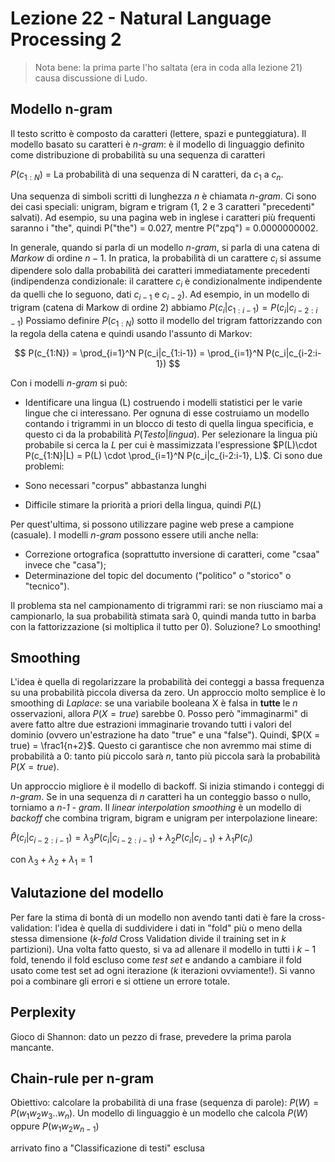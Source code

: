 # Lezione 22 - Natural Language Processing 2

> Nota bene: la prima parte l'ho saltata (era in coda alla lezione 21) causa discussione di Ludo.

## Modello n-gram

Il testo scritto è composto da caratteri (lettere, spazi e punteggiatura). Il modello basato su caratteri è _n-gram_: è il modello di linguaggio definito come distribuzione di probabilità su una sequenza di caratteri

$P(c_{1:N})$ = La probabilità di una sequenza di N caratteri, da $c_1$ a $c_n$.

Una sequenza di simboli scritti di lunghezza $n$ è chiamata _n-gram_. Ci sono dei casi speciali: unigram, bigram e trigram (1, 2 e 3 caratteri "precedenti" salvati). Ad esempio, su una pagina web in inglese i caratteri più frequenti saranno i "the", quindi P("the") = 0.027, mentre P("zpq") = 0.0000000002.

In generale, quando si parla di un modello _n-gram_, si parla di una catena di _Markow_ di ordine $n-1$. In pratica, la probabilità di un carattere $c_i$ si assume dipendere solo dalla probabilità dei caratteri immediatamente precedenti (indipendenza condizionale: il carattere $c_{i}$ è condizionalmente indipendente da quelli che lo seguono, dati $c_{i-1}$ e $c_{i-2}$). Ad esempio, in un modello di trigram (catena di Markow di ordine 2) abbiamo $P(c_i|c_{1:i-1}) = P(c_i|c_{i-2 : i-1})$
Possiamo definire $P(c_{1:N})$ sotto il modello del trigram fattorizzando con la regola della catena e quindi usando l'assunto di Markov:

$$
P(c_{1:N}) = \prod_{i=1}^N P(c_i|c_{1:i-1}) = \prod_{i=1}^N P(c_i|c_{i-2:i-1})
$$

Con i modelli _n-gram_ si può:

- Identificare una lingua (L) costruendo i modelli statistici per le varie lingue che ci interessano. Per ognuna di esse costruiamo un modello contando i trigrammi in un blocco di testo di quella lingua specificia, e questo ci da la probabilità $P(Testo|lingua)$. Per selezionare la lingua più probabile si cerca la $L$ per cui è massimizzata l'espressione $P(L)\cdot P(c_{1:N}|L) = P(L) \cdot \prod_{i=1}^N P(c_i|c_{i-2:i-1}, L)$. Ci sono due problemi:

- Sono necessari "corpus" abbastanza lunghi
- Difficile stimare la priorità a priori della lingua, quindi $P(L)$

Per quest'ultima, si possono utilizzare pagine web prese a campione (casuale). I modelli _n-gram_ possono essere utili anche nella:

- Correzione ortografica (soprattutto inversione di caratteri, come "csaa" invece che "casa");
- Determinazione del topic del documento ("politico" o "storico" o "tecnico").

Il problema sta nel campionamento di trigrammi rari: se non riusciamo mai a campionarlo, la sua probabilità stimata sarà 0, quindi manda tutto in barba con la fattorizzazione (si moltiplica il tutto per 0). Soluzione? Lo smoothing!

## Smoothing

L'idea è quella di regolarizzare la probabilità dei conteggi a bassa frequenza su una probabilità piccola diversa da zero. Un approccio molto semplice è lo smoothing di _Laplace_: se una variabile booleana X è falsa in **tutte** le $n$ osservazioni, allora $P(X = true)$ sarebbe 0. Posso però "immaginarmi" di avere fatto altre due estrazioni immaginarie trovando tutti i valori del dominio (ovvero un'estrazione ha dato "true" e una "false"). Quindi, $P(X = true) = \frac1{n+2}$. Questo ci garantisce che non avremmo mai stime di probabilità a 0: tanto più piccolo sarà $n$, tanto più piccola sarà la probabilità $P(X = true)$.

Un approccio migliore è il modello di backoff. Si inizia stimando i conteggi di _n-gram_. Se in una sequenza di _n_ caratteri ha un conteggio basso o nullo, torniamo a _n-1 - gram_.
Il _linear interpolation smoothing_ è un modello di _backoff_ che combina trigram, bigram e unigram per interpolazione lineare:

$\hat{P}(c_i | c_{i-2:i-1}) = \lambda_3 P(c_i | c_{i-2:i-1}) + \lambda_2 P(c_i | c_{i-1}) + \lambda_1 P(c_i)$

con $\lambda_3 + \lambda_2 + \lambda_1 = 1$

## Valutazione del modello

Per fare la stima di bontà di un modello non avendo tanti dati è fare la cross-validation: l'idea è quella di suddividere i dati in "fold" più o meno della stessa dimensione (_k-fold_ Cross Validation divide il training set in _k_ partizioni). Una volta fatto questo, si va ad allenare il modello in tutti i $k-1$ fold, tenendo il fold escluso come _test set_ e andando a cambiare il fold usato come test set ad ogni iterazione ($k$ iterazioni ovviamente!). Si vanno poi a combinare gli errori e si ottiene un errore totale.

## Perplexity

Gioco di Shannon: dato un pezzo di frase, prevedere la prima parola mancante.

## Chain-rule per n-gram

Obiettivo: calcolare la probabilità di una frase (sequenza di parole): $P(W) = P(w_1 w_2 w_3..w_n)$. Un modello di linguaggio è un modello che calcola $P(W)$ oppure $P(w_1 w_2 w_{n-1})$

arrivato fino a "Classificazione di testi" esclusa
